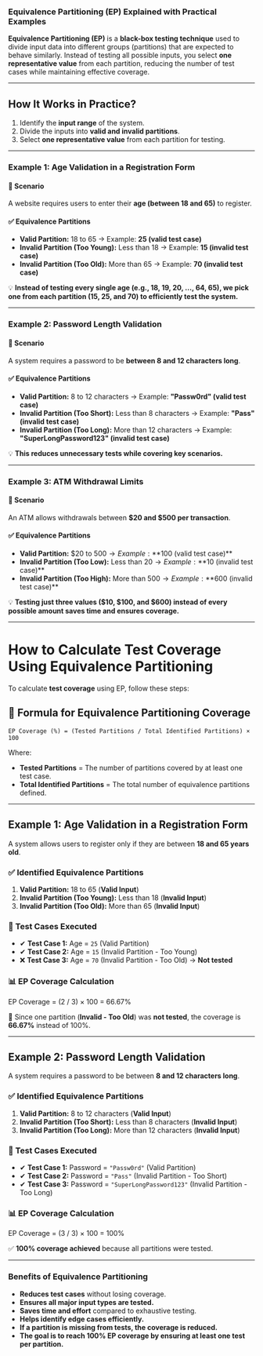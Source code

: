 ### **Equivalence Partitioning (EP) Explained with Practical Examples**  

**Equivalence Partitioning (EP)** is a **black-box testing technique** used to divide input data into different groups (partitions) that are expected to behave similarly. Instead of testing all possible inputs, you select **one representative value** from each partition, reducing the number of test cases while maintaining effective coverage.  

---

## **How It Works in Practice?**  
1. Identify the **input range** of the system.  
2. Divide the inputs into **valid and invalid partitions**.  
3. Select **one representative value** from each partition for testing.  

---

### **Example 1: Age Validation in a Registration Form**  
#### 📌 **Scenario**  
A website requires users to enter their **age (between 18 and 65)** to register.  

#### ✅ **Equivalence Partitions**  
- **Valid Partition:** 18 to 65 → Example: **25 (valid test case)**  
- **Invalid Partition (Too Young):** Less than 18 → Example: **15 (invalid test case)**  
- **Invalid Partition (Too Old):** More than 65 → Example: **70 (invalid test case)**  

💡 **Instead of testing every single age (e.g., 18, 19, 20, …, 64, 65), we pick one from each partition (15, 25, and 70) to efficiently test the system.**  

---

### **Example 2: Password Length Validation**  
#### 📌 **Scenario**  
A system requires a password to be **between 8 and 12 characters long**.  

#### ✅ **Equivalence Partitions**  
- **Valid Partition:** 8 to 12 characters → Example: **"Passw0rd" (valid test case)**  
- **Invalid Partition (Too Short):** Less than 8 characters → Example: **"Pass" (invalid test case)**  
- **Invalid Partition (Too Long):** More than 12 characters → Example: **"SuperLongPassword123" (invalid test case)**  

💡 **This reduces unnecessary tests while covering key scenarios.**  

---

### **Example 3: ATM Withdrawal Limits**  
#### 📌 **Scenario**  
An ATM allows withdrawals between **$20 and $500 per transaction**.  

#### ✅ **Equivalence Partitions**  
- **Valid Partition:** $20 to $500 → Example: **$100 (valid test case)**  
- **Invalid Partition (Too Low):** Less than $20 → Example: **$10 (invalid test case)**  
- **Invalid Partition (Too High):** More than $500 → Example: **$600 (invalid test case)**  

💡 **Testing just three values ($10, $100, and $600) instead of every possible amount saves time and ensures coverage.**  

---

# How to Calculate Test Coverage Using Equivalence Partitioning

To calculate **test coverage** using EP, follow these steps:  

## 📌 Formula for Equivalence Partitioning Coverage
```
EP Coverage (%) = (Tested Partitions / Total Identified Partitions) × 100
```
Where:  
- **Tested Partitions** = The number of partitions covered by at least one test case.  
- **Total Identified Partitions** = The total number of equivalence partitions defined.  

---

## Example 1: Age Validation in a Registration Form
A system allows users to register only if they are between **18 and 65 years old**.  

### ✅ Identified Equivalence Partitions
1. **Valid Partition:** 18 to 65 (**Valid Input**)  
2. **Invalid Partition (Too Young):** Less than 18 (**Invalid Input**)  
3. **Invalid Partition (Too Old):** More than 65 (**Invalid Input**)  

### 🧪 Test Cases Executed
- ✔ **Test Case 1:** Age = `25` (Valid Partition)  
- ✔ **Test Case 2:** Age = `15` (Invalid Partition - Too Young)  
- ❌ **Test Case 3:** Age = `70` (Invalid Partition - Too Old) → **Not tested**  

### 📊 EP Coverage Calculation

EP Coverage = (2 / 3) × 100 = 66.67%

🔹 Since one partition (**Invalid - Too Old**) was **not tested**, the coverage is **66.67%** instead of 100%.  

---

## Example 2: Password Length Validation
A system requires a password to be between **8 and 12 characters long**.  

### ✅ Identified Equivalence Partitions
1. **Valid Partition:** 8 to 12 characters (**Valid Input**)  
2. **Invalid Partition (Too Short):** Less than 8 characters (**Invalid Input**)  
3. **Invalid Partition (Too Long):** More than 12 characters (**Invalid Input**)  

### 🧪 Test Cases Executed
- ✔ **Test Case 1:** Password = `"Passw0rd"` (Valid Partition)  
- ✔ **Test Case 2:** Password = `"Pass"` (Invalid Partition - Too Short)  
- ✔ **Test Case 3:** Password = `"SuperLongPassword123"` (Invalid Partition - Too Long)  

### 📊 EP Coverage Calculation

EP Coverage = (3 / 3) × 100 = 100%

✅ **100% coverage achieved** because all partitions were tested.  

---

### **Benefits of Equivalence Partitioning**  
- **Reduces test cases** without losing coverage.  
- **Ensures all major input types are tested.**  
- **Saves time and effort** compared to exhaustive testing.  
- **Helps identify edge cases efficiently.**  
- **If a partition is missing from tests, the coverage is reduced.**  
- **The goal is to reach 100% EP coverage by ensuring at least one test per partition.**  


